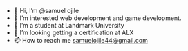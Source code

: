 - 👋 Hi, I’m @samuel ojile
- 👀 I’m interested web development and game development.
- 🌱 I’m a student at Landmark University 
- 💞️ I’m looking getting a certification at ALX
- 📫 How to reach me samuelojile44@gmail.com

<!---
Iyeofu/Iyeofu is a ✨ special ✨ repository because its `README.md` (this file) appears on your GitHub profile.
You can click the Preview link to take a look at your changes.
--->
